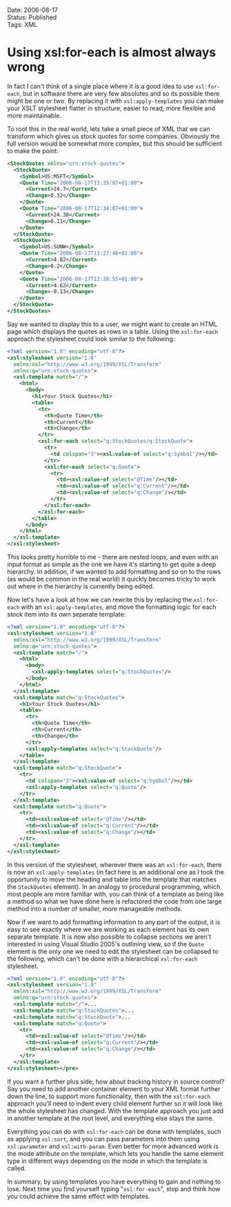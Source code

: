 Date: 2006-08-17  
Status: Published  
Tags: XML  

# Using xsl:for-each is almost always wrong
    
In fact I can't think of a single place where it is a good idea to use `xsl:for-each`, but in software there are very few absolutes and so its possible there might be one or two. By replacing it with `xsl:apply-templates` you can make your XSLT stylesheet flatter in structure, easier to read, more flexible and more maintainable.

To root this in the real world, lets take a small piece of XML that we can transform which gives us stock quotes for some companies. Obviously the full version would be somewhat more complex, but this should be sufficient to make the point:

~~~ xml
<StockQuotes xmlns="urn:stock-quotes">
  <StockQuote>
    <Symbol>US:MSFT</Symbol>
    <Quote Time="2006-08-17T13:35:07+01:00">
      <Current>24.7</Current>
      <Change>0.32</Change>
    </Quote>
    <Quote Time="2006-08-17T12:34:07+01:00">
      <Current>24.38</Current>
      <Change>0.11</Change>
    </Quote>
  </StockQuote>
  <StockQuote>
    <Symbol>US:SUNW</Symbol>
    <Quote Time="2006-08-17T13:27:46+01:00">
      <Current>4.82</Current>
      <Change>0.2</Change>
    </Quote>
    <Quote Time="2006-08-17T12:28:55+01:00">
      <Current>4.62</Current>
      <Change>-0.13</Change>
    </Quote>
  </StockQuote>
</StockQuotes>
~~~

Say we wanted to display this to a user, we might want to create an HTML page which displays the quotes as rows in a table. Using the `xsl:for-each` approach the stylesheet could look similar to the following:

~~~ xml
<?xml version="1.0" encoding="utf-8"?>
<xsl:stylesheet version="1.0"
  xmlns:xsl="http://www.w3.org/1999/XSL/Transform"
  xmlns:q="urn:stock-quotes">  
  <xsl:template match="/">
    <html>
      <body>
        <h1>Your Stock Quotes</h1>
        <table>
          <tr>
            <th>Quote Time</th>
            <th>Current</th>
            <th>Change</th>
          </tr>
          <xsl:for-each select="q:StockQuotes/q:StockQuote">
            <tr>
              <td colspan="3"><xsl:value-of select="q:Symbol"/></td>
            </tr>
            <xsl:for-each select="q:Quote">
              <tr>
                <td><xsl:value-of select="@Time"/></td>
                <td><xsl:value-of select="q:Current"/></td>
                <td><xsl:value-of select="q:Change"/></td>
              </tr>
            </xsl:for-each>
          </xsl:for-each>
        </table>
      </body>
    </html>
  </xsl:template>
</xsl:stylesheet>
~~~

This looks pretty horrible to me - there are nested loops, and even with an input format as simple as the one we have it's starting to get quite a deep hierarchy. In addition, if we wanted to add formatting and so on to the rows (as would be common in the real world) it quickly becomes tricky to work out where in the hierarchy is currently being edited.

Now let's have a look at how we can rewrite this by replacing the `xsl:for-each` with an `xsl:apply-templates`, and move the formatting logic for each stock item into its own seperate template:

~~~ xml
<?xml version="1.0" encoding="utf-8"?>
<xsl:stylesheet version="1.0"
  xmlns:xsl="http://www.w3.org/1999/XSL/Transform"
  xmlns:q="urn:stock-quotes">
  <xsl:template match="/">
    <html>
      <body>
        <xsl:apply-templates select="q:StockQuotes"/>
      </body>
    </html>
  </xsl:template>
  <xsl:template match="q:StockQuotes">
    <h1>Your Stock Quotes</h1>
    <table>
      <tr>
        <th>Quote Time</th>
        <th>Current</th>
        <th>Change</th>
      </tr>
      <xsl:apply-templates select="q:StockQuote"/>
    </table>
  </xsl:template>
  <xsl:template match="q:StockQuote">
    <tr>
      <td colspan="3"><xsl:value-of select="q:Symbol"/></td>
      <xsl:apply-templates select="q:Quote"/>
    </tr>
  </xsl:template>
  <xsl:template match="q:Quote">
    <tr>
      <td><xsl:value-of select="@Time"/></td>
      <td><xsl:value-of select="q:Current"/></td>
      <td><xsl:value-of select="q:Change"/></td>
    </tr>
  </xsl:template>
</xsl:stylesheet>
~~~

In this version of the stylesheet, wherever there was an `xsl:for-each`, there is now an `xsl:apply-templates` (in fact here is an additional one as I took the opportunity to move the heading and table into the template that matches the `StockQuotes` element). In an analogy to procedural programming, which most people are more familiar with, you can think of a template as being like a method so what we have done here is refactored the code from one large method into a number of smaller, more manageable methods.

Now if we want to add formatting information to any part of the output, it is easy to see exactly where we are working as each element has its own separate template. It is now also possible to collapse sections we aren't interested in using Visual Studio 2005's outlining view, so if the `Quote` element is the only one we need to edit the stylesheet can be collapsed to the following, which can't be done with a hierarchical `xsl:for-each` stylesheet.

~~~ xml
<?xml version="1.0" encoding="utf-8"?>
<xsl:stylesheet version="1.0"
  xmlns:xsl="http://www.w3.org/1999/XSL/Transform"
  xmlns:q="urn:stock-quotes">
  <xsl:template match="/">...
  <xsl:template match="q:StockQuotes">...
  <xsl:template match="q:StockQuote">...
  <xsl:template match="q:Quote">
    <tr>
      <td><xsl:value-of select="@Time"/></td>
      <td><xsl:value-of select="q:Current"/></td>
      <td><xsl:value-of select="q:Change"/></td>
    </tr>
  </xsl:template>
</xsl:stylesheet></pre>
~~~

If you want a further plus side, how about tracking history in source control? Say you need to add another container element to your XML format further down the line, to support more functionality, then with the `xsl:for-each` approach you'll need to indent every child element further so it will look like the whole stylesheet has changed. With the template approach you just add in another template at the root level, and everything else stays the same.

Everything you can do with `xsl:for-each` can be done with templates, such as applying `xsl:sort`, and you can pass parameters into them using `xsl:parameter` and `xsl:with-param`. Even better for more advanced work is the mode attribute on the template, which lets you handle the same element type in different ways depending on the mode in which the template is called.

In summary, by using templates you have everything to gain and nothing to lose. Next time you find yourself typing "`xsl:for-each`", stop and think how you could achieve the same effect with templates.